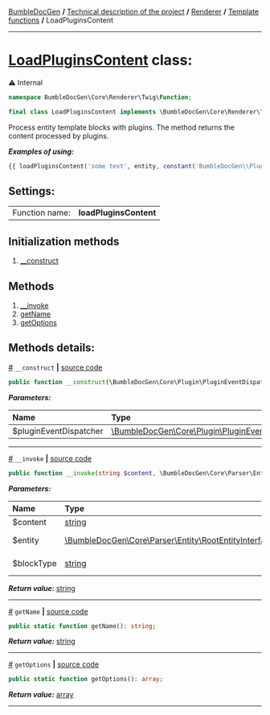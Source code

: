 [BumbleDocGen](/docs/README.md) **/**
[Technical description of the project](/docs/tech/readme.md) **/**
[Renderer](/docs/tech/03_renderer/readme.md) **/**
[Template functions](/docs/tech/03_renderer/05_twigCustomFunctions.md) **/**
LoadPluginsContent

---


# [LoadPluginsContent](https://github.com/bumble-tech/bumble-doc-gen/blob/master/src/Core/Renderer/Twig/Function/LoadPluginsContent.php#L18) class:
⚠️ Internal 
```php
namespace BumbleDocGen\Core\Renderer\Twig\Function;

final class LoadPluginsContent implements \BumbleDocGen\Core\Renderer\Twig\Function\CustomFunctionInterface
```
Process entity template blocks with plugins. The method returns the content processed by plugins.

***Examples of using:***
```php
{{ loadPluginsContent('some text', entity, constant('BumbleDocGen\\Plugin\\BaseTemplatePluginInterface::BLOCK_AFTER_HEADER')) }}
```


<h2>Settings:</h2>

<table>
    <tr>
        <td>Function name:</td>
        <td><b>loadPluginsContent</b></td>
    </tr>
</table>

## Initialization methods

1. [__construct](#m-construct) 
## Methods

1. [__invoke](#m-invoke) 
1. [getName](#mgetname) 
1. [getOptions](#mgetoptions) 

## Methods details:

<a name="m-construct" href="#m-construct">#</a> `__construct`  **|** [source code](https://github.com/bumble-tech/bumble-doc-gen/blob/master/src/Core/Renderer/Twig/Function/LoadPluginsContent.php#L20)
```php
public function __construct(\BumbleDocGen\Core\Plugin\PluginEventDispatcher $pluginEventDispatcher);
```

***Parameters:***

| Name | Type | Description |
|:-|:-|:-|
$pluginEventDispatcher | [\BumbleDocGen\Core\Plugin\PluginEventDispatcher](https://github.com/bumble-tech/bumble-doc-gen/blob/master/src/Core/Plugin/PluginEventDispatcher.php) | - |

---

<a name="m-invoke" href="#m-invoke">#</a> `__invoke`  **|** [source code](https://github.com/bumble-tech/bumble-doc-gen/blob/master/src/Core/Renderer/Twig/Function/LoadPluginsContent.php#L42)
```php
public function __invoke(string $content, \BumbleDocGen\Core\Parser\Entity\RootEntityInterface $entity, string $blockType): string;
```

***Parameters:***

| Name | Type | Description |
|:-|:-|:-|
$content | [string](https://www.php.net/manual/en/language.types.string.php) | Content to be processed by plugins |
$entity | [\BumbleDocGen\Core\Parser\Entity\RootEntityInterface](https://github.com/bumble-tech/bumble-doc-gen/blob/master/src/Core/Parser/Entity/RootEntityInterface.php) | The entity for which we process the content block |
$blockType | [string](https://www.php.net/manual/en/language.types.string.php) | Content block type. @see BaseTemplatePluginInterface::BLOCK_* |

***Return value:*** [string](https://www.php.net/manual/en/language.types.string.php)

---

<a name="mgetname" href="#mgetname">#</a> `getName`  **|** [source code](https://github.com/bumble-tech/bumble-doc-gen/blob/master/src/Core/Renderer/Twig/Function/LoadPluginsContent.php#L24)
```php
public static function getName(): string;
```

***Return value:*** [string](https://www.php.net/manual/en/language.types.string.php)

---

<a name="mgetoptions" href="#mgetoptions">#</a> `getOptions`  **|** [source code](https://github.com/bumble-tech/bumble-doc-gen/blob/master/src/Core/Renderer/Twig/Function/LoadPluginsContent.php#L29)
```php
public static function getOptions(): array;
```

***Return value:*** [array](https://www.php.net/manual/en/language.types.array.php)

---
